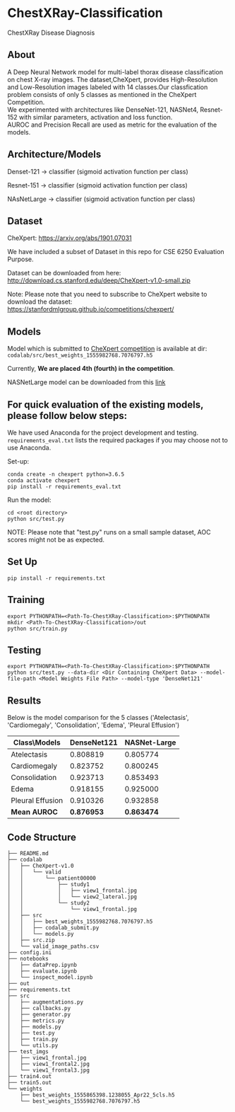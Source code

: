 # ChestXRay-Classification
ChestXRay Disease Diagnosis

## About
A Deep Neural Network model for multi-label thorax disease classification on chest X-ray images. 
The dataset,CheXpert, provides High-Resolution and Low-Resolution images labeled with 14 classes.Our classfication problem consists of only 5 classes as mentioned in the CheXpert Competition.  
We experimented with architectures like DenseNet-121, NASNet4, Resnet-152 with similar parameters, activation and loss function.  
AUROC and Precision Recall are used as metric for the evaluation of the models.

## Architecture/Models

Denset-121 -> classifier (sigmoid activation function per class) 


Resnet-151 -> classifier (sigmoid activation function per class)

NAsNetLarge -> classifier (sigmoid activation function per class)

## Dataset
CheXpert: https://arxiv.org/abs/1901.07031

We have included a subset of Dataset in this repo for CSE 6250 Evaluation Purpose.

Dataset can be downloaded from here: http://download.cs.stanford.edu/deep/CheXpert-v1.0-small.zip

Note: Please note that you need to subscribe to CheXpert website to download the dataset: https://stanfordmlgroup.github.io/competitions/chexpert/

## Models
Model which is submitted to [CheXpert competition](https://stanfordmlgroup.github.io/competitions/chexpert/) is available at dir: ```codalab/src/best_weights_1555982768.7076797.h5```

Currently, **We are placed 4th (fourth) in the competition**.

NASNetLarge model can be downloaded from this [link](https://www.dropbox.com/s/i42s1its6r6nd9n/best_weights_1556219541.2163985_NASNet.h5?dl=0)

## For quick evaluation of the existing models, please follow below steps:
We have used Anaconda for the project development and testing. 
``` requirements_eval.txt ``` lists the required packages if you may choose not to use Anaconda.

Set-up:
```
conda create -n chexpert python=3.6.5
conda activate chexpert
pip install -r requirements_eval.txt
```

Run the model:

```
cd <root directory>
python src/test.py
```

NOTE: Please note that "test.py" runs on a small sample dataset, AOC scores might not be as expected.

## Set Up
```
pip install -r requirements.txt
```

## Training
```
export PYTHONPATH=<Path-To-ChestXRay-Classification>:$PYTHONPATH
mkdir <Path-To-ChestXRay-Classification>/out
python src/train.py
```

## Testing
```
export PYTHONPATH=<Path-To-ChestXRay-Classification>:$PYTHONPATH
python src/test.py --data-dir <Dir Containing CheXpert Data> --model-file-path <Model Weights File Path> --model-type 'DenseNet121'
```

## Results

Below is the model comparison for the 5 classes ('Atelectasis', 'Cardiomegaly', 'Consolidation', 'Edema', 'Pleural Effusion')

| Class\Models     	| DenseNet121 	| NASNet-Large 	|
|------------------	|-------------	|--------------	|
| Atelectasis      	| 0.808819    	| 0.805774     	|
| Cardiomegaly     	| 0.823752    	| 0.800245     	|
| Consolidation    	| 0.923713    	| 0.853493     	|
| Edema            	| 0.918155    	| 0.925000     	|
| Pleural Effusion 	| 0.910326    	| 0.932858     	|
| **Mean AUROC**       	| **0.876953**    	| **0.863474**     	|


## Code Structure
```
├── README.md
├── codalab
│   ├── CheXpert-v1.0
│   │   └── valid
│   │       └── patient00000
│   │           ├── study1
│   │           │   ├── view1_frontal.jpg
│   │           │   └── view2_lateral.jpg
│   │           └── study2
│   │               └── view1_frontal.jpg
│   ├── src
│   │   ├── best_weights_1555982768.7076797.h5
│   │   ├── codalab_submit.py
│   │   └── models.py
│   ├── src.zip
│   └── valid_image_paths.csv
├── config.ini
├── notebooks
│   ├── dataPrep.ipynb
│   ├── evaluate.ipynb
│   └── inspect_model.ipynb
├── out
├── requirements.txt
├── src
│   ├── augmentations.py
│   ├── callbacks.py
│   ├── generator.py
│   ├── metrics.py
│   ├── models.py
│   ├── test.py
│   ├── train.py
│   └── utils.py
├── test_imgs
│   ├── view1_frontal.jpg
│   ├── view1_frontal2.jpg
│   └── view1_frontal3.jpg
├── train4.out
├── train5.out
└── weights
    ├── best_weights_1555865398.1238055_Apr22_5cls.h5
    └── best_weights_1555982768.7076797.h5
```
